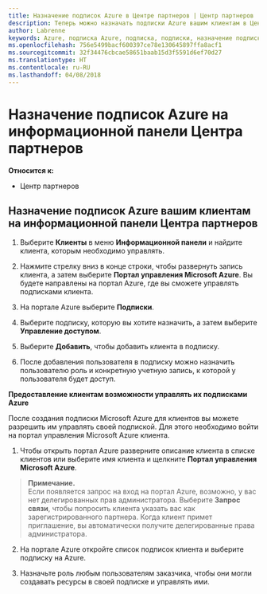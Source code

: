```yaml
---
title: Назначение подписок Azure в Центре партнеров | Центр партнеров
description: Теперь можно назначать подписки Azure вашим клиентам в Центре партнеров. Кроме того, можно предоставить им возможность самостоятельного управления подписками
author: Labrenne
keywords: Azure, подписка Azure, подписка, подписки, назначение подписки, управление подпиской Azure
ms.openlocfilehash: 756e5499bacf600397ce78e130645897ffa8acf1
ms.sourcegitcommit: 32f34476cbcae58651baab15d3f5591d6ef70d27
ms.translationtype: HT
ms.contentlocale: ru-RU
ms.lasthandoff: 04/08/2018
---
```

# <a name="assign-azure-subscriptions-in-the-partner-dashboard"></a>Назначение подписок Azure на информационной панели Центра партнеров

**Относится к:**

-  Центр партнеров
 
## <a name="assign-azure-subcriptions-to-your-customers-in-the-partner-dashboard"></a>Назначение подписок Azure вашим клиентам на информационной панели Центра партнеров

1. Выберите **Клиенты** в меню **Информационной панели** и найдите клиента, которым необходимо управлять.

2.  Нажмите стрелку вниз в конце строки, чтобы развернуть запись клиента, а затем выберите **Портал управления Microsoft Azure**. Вы будете направлены на портал Azure, где вы сможете управлять подписками клиента. 

4. На портале Azure выберите **Подписки**.

5. Выберите подписку, которую вы хотите назначить, а затем выберите **Управление доступом**.

6. Выберите **Добавить**, чтобы добавить клиента в подписку. 

7. После добавления пользователя в подписку можно назначить пользователю роль и конкретную учетную запись, к которой у пользователя будет доступ. 

**Предоставление клиентам возможности управлять их подписками Azure**

После создания подписки Microsoft Azure для клиентов вы можете разрешить им управлять своей подпиской. Для этого необходимо войти на портал управления Microsoft Azure клиента. 

1.  Чтобы открыть портал Azure разверните описание клиента в списке клиентов или выберите имя клиента и щелкните **Портал управления Microsoft Azure**.
    
 >**Примечание.** <br> Если появляется запрос на вход на портал Azure, возможно, у вас нет делегированных прав администратора. Выберите **Запрос связи**, чтобы попросить клиента указать вас как зарегистрированного партнера. Когда клиент примет приглашение, вы автоматически получите делегированные права администратора. 

2.  На портале Azure откройте список подписок клиента и выберите подписку на Azure.

3.  Назначьте роль любым пользователям заказчика, чтобы они могли создавать ресурсы в своей подписке и управлять ими.


